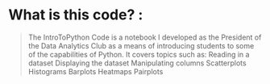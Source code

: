 # What is this code? :
> The IntroToPython Code is a notebook I developed as the President of the Data Analytics Club as a means of introducing students to some of the capabilities of Python.
> It covers topics such as:
  > Reading in a dataset
  > Displaying the dataset
  > Manipulating columns
  > Scatterplots
  > Histograms
  > Barplots
  > Heatmaps
  > Pairplots 
